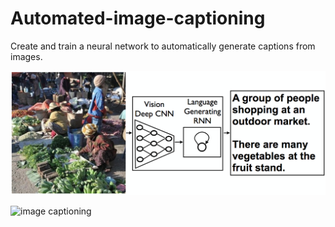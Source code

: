 # Automated-image-captioning
Create and train a neural network to automatically generate captions from images.


![image captioning](image-captioning.png)


![image captioning](image-captioning2.gif)
